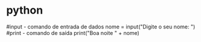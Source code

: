 # python
#input - comando de entrada de dados
nome = input("Digite o seu nome: ")
#print - comando de saída
print("Boa noite " + nome)
